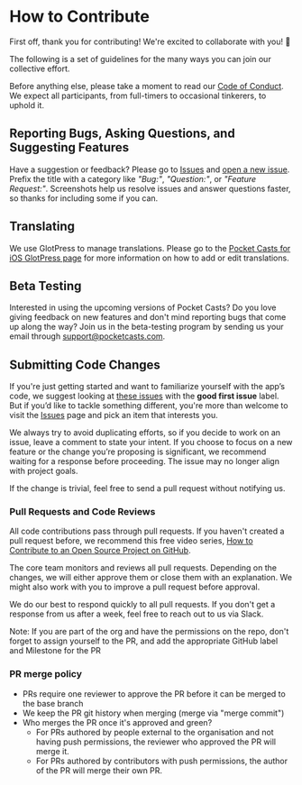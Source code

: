 # How to Contribute

First off, thank you for contributing! We're excited to collaborate with you! 🎉

The following is a set of guidelines for the many ways you can join our collective effort.

Before anything else, please take a moment to read our [Code of Conduct](CODE-OF-CONDUCT.md). We expect all participants, from full-timers to occasional tinkerers, to uphold it.

## Reporting Bugs, Asking Questions, and Suggesting Features

Have a suggestion or feedback? Please go to [Issues](https://github.com/Automattic/pocket-casts-ios/issues) and [open a new issue](https://github.com/Automattic/pocket-casts-ios/issues/new). Prefix the title with a category like _"Bug:"_, _"Question:"_, or _"Feature Request:"_. Screenshots help us resolve issues and answer questions faster, so thanks for including some if you can.

## Translating

We use GlotPress to manage translations. Please go to the [Pocket Casts for iOS GlotPress page](https://translate.wordpress.com/projects/pocket-casts/ios/) for more information on how to add or edit translations.

## Beta Testing

Interested in using the upcoming versions of Pocket Casts? Do you love giving feedback on new features and don't mind reporting bugs that come up along the way? Join us in the beta-testing program by sending us your email through [support@pocketcasts.com](mailto:support@pocketcasts.com).

## Submitting Code Changes

If you're just getting started and want to familiarize yourself with the app’s code, we suggest looking at [these issues](https://github.com/Automattic/pocket-casts-ios/issues?q=is%3Aissue+is%3Aopen+label%3A%22good+first+issue%22) with the **good first issue** label. But if you’d like to tackle something different, you're more than welcome to visit the [Issues](https://github.com/Automattic/pocket-casts-ios/issues) page and pick an item that interests you.

We always try to avoid duplicating efforts, so if you decide to work on an issue, leave a comment to state your intent. If you choose to focus on a new feature or the change you’re proposing is significant, we recommend waiting for a response before proceeding. The issue may no longer align with project goals.

If the change is trivial, feel free to send a pull request without notifying us.

### Pull Requests and Code Reviews

All code contributions pass through pull requests. If you haven't created a pull request before, we recommend this free video series, [How to Contribute to an Open Source Project on GitHub](https://egghead.io/courses/how-to-contribute-to-an-open-source-project-on-github).

The core team monitors and reviews all pull requests. Depending on the changes, we will either approve them or close them with an explanation. We might also work with you to improve a pull request before approval.

We do our best to respond quickly to all pull requests. If you don't get a response from us after a week, feel free to reach out to us via Slack.

Note: If you are part of the org and have the permissions on the repo, don't forget to assign yourself to the PR, and add the appropriate GitHub label and Milestone for the PR

### PR merge policy

* PRs require one reviewer to approve the PR before it can be merged to the base branch
* We keep the PR git history when merging (merge via "merge commit")
* Who merges the PR once it's approved and green?
  * For PRs authored by people external to the organisation and not having push permissions, the reviewer who approved the PR will merge it.
  * For PRs authored by contributors with push permissions, the author of the PR will merge their own PR.

